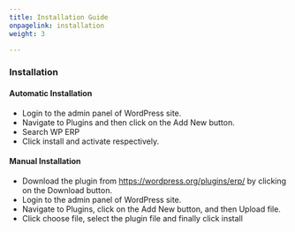 ```yaml
---
title: Installation Guide
onpagelink: installation
weight: 3

---
```


### **Installation**

#### Automatic Installation

- Login to the admin panel of WordPress site.
- Navigate to Plugins and then click on the Add New button.
- Search WP ERP
- Click install and activate respectively.
 
#### Manual Installation

- Download the plugin from <https://wordpress.org/plugins/erp/> by clicking on the Download button.
- Login to the admin panel of WordPress site.
- Navigate to Plugins, click on the Add New button, and then Upload file.
- Click choose file, select the plugin file and finally click install
 

